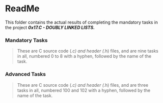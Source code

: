 # ReadMe

This folder contains the actual results of completing the mandatory tasks in the project ___0x17.C - DOUBLY LINKED LISTS.___

### Mandatory Tasks
> These are C source code (*.c) and header (*.h) files, and are nine tasks in all, numbered 0 to 8 with a hyphen, followed by the name of the task.

### Advanced Tasks
> These are C source code (*.c) and header (*.h) files, and are three tasks in all, numbered 100 and 102 with a hyphen, followed by the name of the task.
